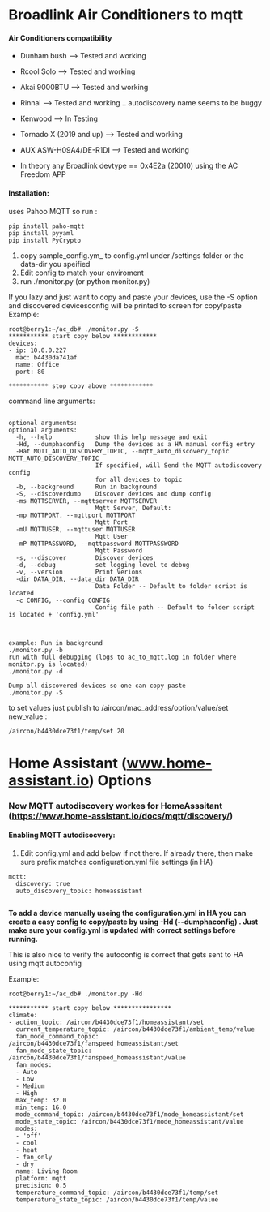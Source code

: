 # Broadlink Air Conditioners to mqtt  
#### Air Conditioners compatibility 
  * Dunham bush --> Tested and working

  * Rcool Solo --> Tested and working
  * Akai 9000BTU  --> Tested and working
  * Rinnai  --> Tested and working .. autodiscovery name seems to be buggy
  * Kenwood --> In Testing
  * Tornado X (2019 and up) --> Tested and working
  * AUX ASW-H09A4/DE-R1DI --> Tested and working
  * In theory any Broadlink devtype == 0x4E2a (20010) using the AC Freedom APP

#### Installation: 

uses Pahoo MQTT so run :

```
pip install paho-mqtt
pip install pyyaml
pip install PyCrypto
```
1. copy sample_config.ym_ to config.yml under /settings folder or the data-dir you speified
2. Edit config to match your enviroment
3. run ./monitor.py (or python monitor.py)

If you lazy and just want to copy and paste your devices, use the -S option and discovered devicesconfig will be printed to screen for copy/paste
Example:
```
root@berry1:~/ac_db# ./monitor.py -S
*********** start copy below ************
devices:
- ip: 10.0.0.227
  mac: b4430da741af
  name: Office
  port: 80

*********** stop copy above ************

```


command line arguments: 

```

optional arguments:
optional arguments:
  -h, --help            show this help message and exit
  -Hd, --dumphaconfig   Dump the devices as a HA manual config entry
  -Hat MQTT_AUTO_DISCOVERY_TOPIC, --mqtt_auto_discovery_topic MQTT_AUTO_DISCOVERY_TOPIC
                        If specified, will Send the MQTT autodiscovery config
                        for all devices to topic
  -b, --background      Run in background
  -S, --discoverdump    Discover devices and dump config
  -ms MQTTSERVER, --mqttserver MQTTSERVER
                        Mqtt Server, Default:
  -mp MQTTPORT, --mqttport MQTTPORT
                        Mqtt Port
  -mU MQTTUSER, --mqttuser MQTTUSER
                        Mqtt User
  -mP MQTTPASSWORD, --mqttpassword MQTTPASSWORD
                        Mqtt Password
  -s, --discover        Discover devices
  -d, --debug           set logging level to debug
  -v, --version         Print Verions
  -dir DATA_DIR, --data_dir DATA_DIR
                        Data Folder -- Default to folder script is located
  -c CONFIG, --config CONFIG
                        Config file path -- Default to folder script is located + 'config.yml'

  

example: Run in background
./monitor.py -b
run with full debugging (logs to ac_to_mqtt.log in folder where monitor.py is located)
./monitor.py -d

Dump all discovered devices so one can copy paste
./monitor.py -S
```

to set values just publish to /aircon/mac_address/option/value/set  new_value  :
```
/aircon/b4430dce73f1/temp/set 20
```

# Home Assistant (www.home-assistant.io) Options

### Now MQTT autodiscovery workes for HomeAsssitant  (https://www.home-assistant.io/docs/mqtt/discovery/)

#### Enabling MQTT autodisocvery:

1. Edit config.yml and add below if not there. If already there, then make sure prefix matches configuration.yml file settings (in HA) 

```
mqtt:
  discovery: true
  auto_discovery_topic: homeassistant
  
```


**To add a device manually useing the configuration.yml in HA you can create a easy config to copy/paste by using -Hd (--dumphaconfig) . Just make sure your config.yml is updated with correct settings before running.**

This is also nice to verify the autoconfig is correct that gets sent to HA using mqtt autoconfig

Example:

```
root@berry1:~/ac_db# ./monitor.py -Hd
 
*********** start copy below ****************
climate:
- action_topic: /aircon/b4430dce73f1/homeassistant/set
  current_temperature_topic: /aircon/b4430dce73f1/ambient_temp/value
  fan_mode_command_topic: /aircon/b4430dce73f1/fanspeed_homeassistant/set
  fan_mode_state_topic: /aircon/b4430dce73f1/fanspeed_homeassistant/value
  fan_modes:
  - Auto
  - Low
  - Medium
  - High
  max_temp: 32.0
  min_temp: 16.0
  mode_command_topic: /aircon/b4430dce73f1/mode_homeassistant/set
  mode_state_topic: /aircon/b4430dce73f1/mode_homeassistant/value
  modes:
  - 'off'
  - cool
  - heat
  - fan_only
  - dry
  name: Living Room
  platform: mqtt
  precision: 0.5
  temperature_command_topic: /aircon/b4430dce73f1/temp/set
  temperature_state_topic: /aircon/b4430dce73f1/temp/value


```
